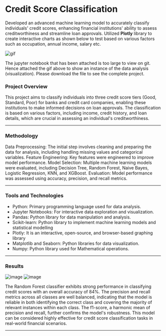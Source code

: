 # Credit Score Classification
Developed an advanced machine learning model to accurately classify individuals' credit scores, enhancing financial institutions' ability to assess creditworthiness and streamline loan approvals. Utilized **Plotly** library to create interactive charts as shown below to test based on various factors such as occupation, annual income, salary etc.<br>

![gif](https://github.com/Harsh-812/Credit-Score-Classification/assets/135538639/bc7ada81-c3c3-49bb-a3ed-522ef417dc18)

The jupyter notebook that has been attached is too large to view on git. Hence attached the gif above to show an instance of the data analysis (visualization). Please download the file to see the complete project.

### Project Overview
This project aims to classify individuals into three credit score tiers (Good, Standard, Poor) for banks and credit card companies, enabling these institutions to make informed decisions on loan approvals. The classification is based on various factors, including income, credit history, and loan details, which are crucial in assessing an individual's creditworthiness.
<hr>

### Methodology
Data Preprocessing: The initial step involves cleaning and preparing the data for analysis, including handling missing values and categorical variables.
Feature Engineering: Key features were engineered to improve model performance.
Model Selection: Multiple machine learning models were evaluated, including Decision Tree, Random Forest, Naive Bayes, Logistic Regression, KNN, and XGBoost.
Evaluation: Model performance was assessed using accuracy, precision, and recall metrics.
<hr>

### Tools and Technologies
* Python: Primary programming language used for data analysis.
* Jupyter Notebooks: For interactive data exploration and visualization.
* Pandas: Python library for data manipulation and analysis.
* Scikit-learn: Python library to implement machine learning models and statistical modelling
* Plotly: It is an interactive, open-source, and browser-based graphing library
* Matplotlib and Seaborn: Python libraries for data visualization.
* Numpy: Python library used for Mathematical operations.
<hr>

### Results
![image](https://github.com/Harsh-812/Credit-Score-Classification/assets/135538639/f00bfe9e-800e-48a4-8318-fb687a06c00d)
![image](https://github.com/Harsh-812/Credit-Score-Classification/assets/135538639/63c2e4b4-db89-4a39-aa27-e72745ef4365)

The Random Forest classifier exhibits strong performance in classifying credit scores with an overall accuracy of 84%. The precision and recall metrics across all classes are well balanced, indicating that the model is reliable in both identifying the correct class and covering the majority of relevant instances within each class. The f1-score, a harmonic mean of precision and recall, further confirms the model's robustness. This model can be considered highly effective for credit score classification tasks in real-world financial scenarios.
<hr>

